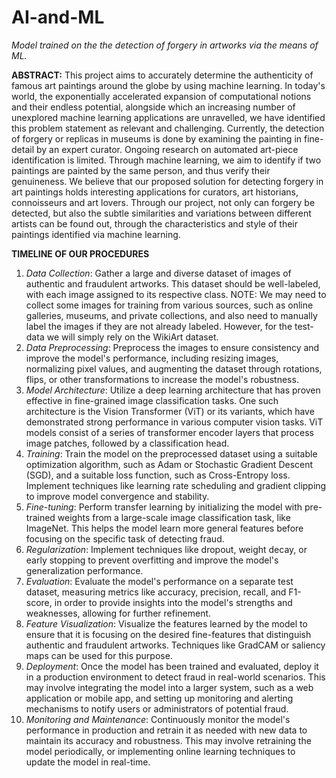 # AI-and-ML
_Model trained on the the detection of forgery in artworks via the means of ML._

**ABSTRACT:** This project aims to accurately determine the authenticity of famous art paintings around the globe by using machine learning. In today's world,
the exponentially accelerated expansion of computational notions and their endless potential, alongside which an increasing number of unexplored machine learning applications are unravelled, we have identified this problem statement as relevant and challenging. Currently, the detection of forgery or replicas in museums is done by examining the painting in fine-detail by an expert curator. Ongoing research on automated art-piece identification is limited. Through machine learning, we aim to identify if two paintings are painted by the same person, and thus verify their genuineness. We believe that our proposed solution for detecting forgery in art paintings holds interesting applications for curators, art historians, connoisseurs and art lovers. Through our project, not only can forgery be detected, but also the subtle similarities and variations between different artists can be found out, through the characteristics and style of their paintings identified via machine learning.

**TIMELINE OF OUR PROCEDURES**
1. _Data Collection_: Gather a large and diverse dataset of images of authentic and fraudulent artworks. This dataset should be well-labeled, with each image assigned to its respective class. NOTE: We may need to collect some images for training from various sources, such as online galleries, museums, and private collections, and also need to manually label the images if they are not already labeled. However, for the test-data we will simply rely on the WikiArt dataset.
2. _Data Preprocessing_: Preprocess the images to ensure consistency and improve the model's performance, including resizing images, normalizing pixel values, and augmenting the dataset through rotations, flips, or other transformations to increase the model's robustness.
3. _Model Architecture_: Utilize a deep learning architecture that has proven effective in fine-grained image classification tasks. One such architecture is the Vision Transformer (ViT) or its variants, which have demonstrated strong performance in various computer vision tasks. ViT models consist of a series of transformer encoder layers that process image patches, followed by a classification head.
4. _Training_: Train the model on the preprocessed dataset using a suitable optimization algorithm, such as Adam or Stochastic Gradient Descent (SGD), and a suitable loss function, such as Cross-Entropy loss. Implement techniques like learning rate scheduling and gradient clipping to improve model convergence and stability.
5. _Fine-tuning_: Perform transfer learning by initializing the model with pre-trained weights from a large-scale image classification task, like ImageNet. This helps the model learn more general features before focusing on the specific task of detecting fraud.
6. _Regularization_: Implement techniques like dropout, weight decay, or early stopping to prevent overfitting and improve the model's generalization performance.
7. _Evaluation_: Evaluate the model's performance on a separate test dataset, measuring metrics like accuracy, precision, recall, and F1-score, in order to provide insights into the model's strengths and weaknesses, allowing for further refinement.
8. _Feature Visualization_: Visualize the features learned by the model to ensure that it is focusing on the desired fine-features that distinguish authentic and fraudulent artworks. Techniques like GradCAM or saliency maps can be used for this purpose.
9. _Deployment_: Once the model has been trained and evaluated, deploy it in a production environment to detect fraud in real-world scenarios. This may involve integrating the model into a larger system, such as a web application or mobile app, and setting up monitoring and alerting mechanisms to notify users or administrators of potential fraud.
10. _Monitoring and Maintenance_: Continuously monitor the model's performance in production and retrain it as needed with new data to maintain its accuracy and robustness. This may involve retraining the model periodically, or implementing online learning techniques to update the model in real-time.

